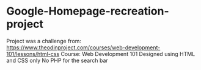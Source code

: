 # Google-Homepage-recreation-project

Project was a challenge from: https://www.theodinproject.com/courses/web-development-101/lessons/html-css
Course: Web Development 101
Designed using HTML and CSS only
No PHP for the search bar
